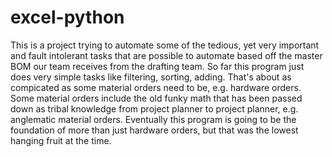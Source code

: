 # excel-python
This is a project trying to automate some of the tedious, yet very important and fault intolerant tasks that are possible to automate based off the master BOM our team receives from the drafting team.
So far this program just does very simple tasks like filtering, sorting, adding.
That's about as compicated as some material orders need to be, e.g. hardware orders.
Some material orders include the old funky math that has been passed down as tribal knowledge from project planner to project planner, e.g. anglematic material orders.
Eventually this program is going to be the foundation of more than just hardware orders, but that was the lowest hanging fruit at the time.
